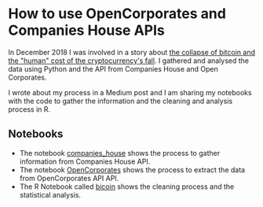 # How to use OpenCorporates and Companies House APIs

In December 2018 I was involved in a story about [the collapse of bitcoin and the "human" cost of the cryptocurrency's fall](https://news.sky.com/story/behind-the-collapse-the-real-cost-of-bitcoins-fall-from-grace-11585936). I gathered and analysed the data using Python and the API from Companies House and Open Corporates. 

I wrote about my process in a Medium post and I am sharing my notebooks with the code to gather the information and the cleaning and analysis process in R. 

## Notebooks
<ul>
  <li>The notebook <a href="https://github.com/Carmen-Aguilar/API_Python/blob/master/companies_house.ipynb">companies_house</a> shows the process to gather information from Companies House API.</li>
<li>The notebook <a href="https://github.com/Carmen-Aguilar/API_Python/blob/master/OpenCorporates.ipynb">OpenCorporates</a> shows the process to extract the data from OpenCorporates API API.</li>
  <li>The R Notebook called <a href="https://github.com/Carmen-Aguilar/API_Python/blob/master/bitcoin.Rmd">bicoin</a> shows the cleaning process and the statistical analysis.</li></ul>
